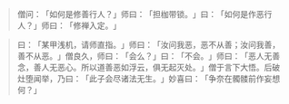 > 僧问：​「如何是修善行人？​」师曰：​「担枷带锁。​」曰：​「如何是作恶行人？​」师曰：​「修禅入定。​」

> 曰：​「某甲浅机，请师直指。​」师曰：​「汝问我恶，恶不从善；汝问我善，善不从恶。​」僧良久，师曰：​「会么？​」曰：​「不会。​」师曰：​「恶人无善念，善人无恶心。所以道善恶如浮云，俱无起灭处。​」僧于言下大悟。后破灶堕闻举，乃曰：​「此子会尽诸法无生。​」妙喜曰：​「争奈在髑髅前作妄想何？​」


